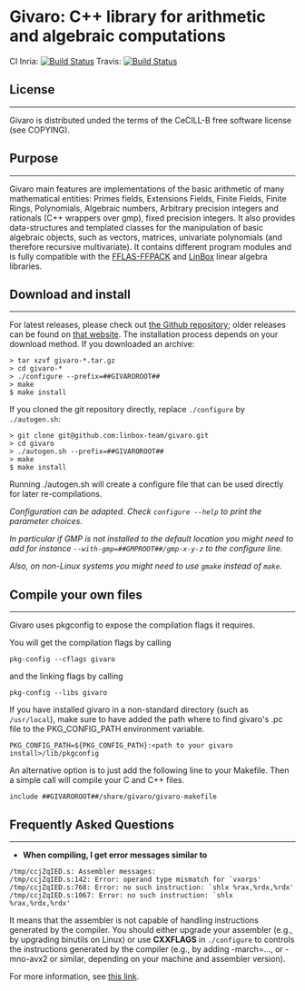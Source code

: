 # Givaro: C++ library for arithmetic and algebraic computations

CI Inria: [![Build Status](https://ci.inria.fr/linbox/buildStatus/icon?job=Givaro)](https://ci.inria.fr/linbox/job/Givaro)
Travis: [![Build Status](https://travis-ci.org/linbox-team/givaro.svg?branch=master)](https://travis-ci.org/linbox-team/givaro/)

## License
---
Givaro is distributed unded the terms of the CeCILL-B free software
license (see COPYING).


## Purpose
---
Givaro main features are implementations of the basic arithmetic of
many mathematical entities: Primes fields, Extensions Fields, Finite
Fields, Finite Rings, Polynomials, Algebraic numbers, Arbitrary
precision integers and rationals (C++ wrappers over gmp), fixed
precision integers.
It also provides data-structures and templated classes for the
manipulation of basic algebraic objects, such as vectors, matrices,
univariate polynomials (and therefore recursive multivariate).
It contains different program modules and is fully compatible with the
[FFLAS-FFPACK](http://linbox-team.github.io/fflas-ffpack) and
[LinBox](http://linalg.org) linear algebra libraries.


## Download and install
---

For latest releases, please check out [the Github repository](https://github.com/linbox-team/givaro/releases); older releases can be found on [that website](https://casys.gricad-pages.univ-grenoble-alpes.fr/givaro).
The installation process depends on your download method. If you downloaded an archive:

```
> tar xzvf givaro-*.tar.gz
> cd givaro-*
> ./configure --prefix=##GIVAROROOT##
> make
$ make install
```

If you cloned the git repository directly, replace `./configure` by `./autogen.sh`:
```
> git clone git@github.com:linbox-team/givaro.git
> cd givaro
> ./autogen.sh --prefix=##GIVAROROOT##
> make
$ make install
```
Running ./autogen.sh will create a configure file that can be used directly for later re-compilations.

*Configuration can be adapted. Check `configure --help` to print the parameter choices.*

*In particular if GMP is not installed to the default location you might need to add for instance `--with-gmp=##GMPROOT##/gmp-x-y-z` to the configure line.*

*Also, on non-Linux systems you might need to use `gmake` instead of `make`.*

## Compile your own files
---

Givaro uses pkgconfig to expose the compilation flags it requires.

You will get the compilation flags by calling
```
pkg-config --cflags givaro
```
and the linking flags by calling
```
pkg-config --libs givaro
```

If you have installed givaro in a non-standard directory (such as `/usr/local`), make sure to have added the path where to find givaro's .pc file to the PKG_CONFIG_PATH environment variable.
```
PKG_CONFIG_PATH=${PKG_CONFIG_PATH}:<path to your givaro install>/lib/pkgconfig
```

An alternative option is to just add the following line to your Makefile. Then a simple call will compile your C and C++ files.
```
include ##GIVAROROOT##/share/givaro/givaro-makefile
```


## Frequently Asked Questions
---

- **When compiling, I get error messages similar to**
```
/tmp/ccjZqIED.s: Assembler messages:
/tmp/ccjZqIED.s:142: Error: operand type mismatch for `vxorps'
/tmp/ccjZqIED.s:768: Error: no such instruction: `shlx %rax,%rdx,%rdx'
/tmp/ccjZqIED.s:1067: Error: no such instruction: `shlx %rax,%rdx,%rdx'
```


It means that the assembler is not capable of handling instructions generated by
the compiler. You should either upgrade your assembler (e.g., by upgrading
binutils on Linux) or use **CXXFLAGS** in `./configure` to controls the
instructions generated by the compiler (e.g., by adding -march=..., or
-mno-avx2 or similar, depending on your machine and assembler version).

For more information, see [this link](https://stackoverflow.com/a/51506666).

